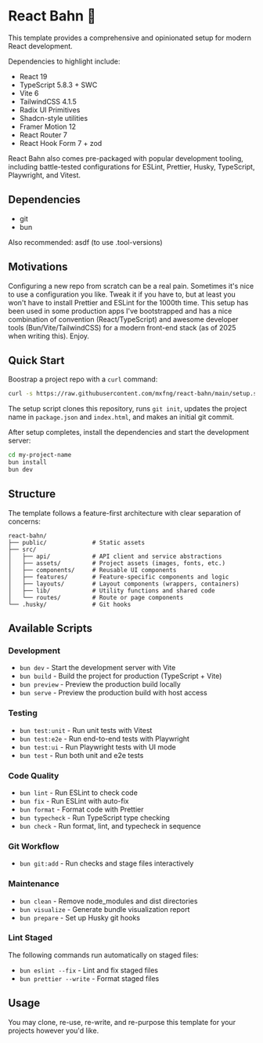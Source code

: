 # React Bahn 🚆

This template provides a comprehensive and opinionated setup for modern React development.

Dependencies to highlight include:

- React 19
- TypeScript 5.8.3 + SWC
- Vite 6
- TailwindCSS 4.1.5
- Radix UI Primitives
- Shadcn-style utilities
- Framer Motion 12
- React Router 7
- React Hook Form 7 + zod

React Bahn also comes pre-packaged with popular development tooling, including battle-tested configurations for ESLint, Prettier, Husky, TypeScript, Playwright, and Vitest.

## Dependencies

- git
- bun

Also recommended: asdf (to use .tool-versions)

## Motivations

Configuring a new repo from scratch can be a real pain. Sometimes it's nice to use a configuration you like. Tweak it if you have to, but at least you won't have to install Prettier and ESLint for the 1000th time. This setup has been used in some production apps I've bootstrapped and has a nice combination of convention (React/TypeScript) and awesome developer tools (Bun/Vite/TailwindCSS) for a modern front-end stack (as of 2025 when writing this). Enjoy.

## Quick Start

Boostrap a project repo with a `curl` command:

```bash
curl -s https://raw.githubusercontent.com/mxfng/react-bahn/main/setup.sh | bash -s my-project-name
```

The setup script clones this repository, runs `git init`, updates the project name in `package.json` and `index.html`, and makes an initial git commit.

After setup completes, install the dependencies and start the development server:

```bash
cd my-project-name
bun install
bun dev
```

## Structure

The template follows a feature-first architecture with clear separation of concerns:

```
react-bahn/
├── public/             # Static assets
├── src/
│   ├── api/            # API client and service abstractions
│   ├── assets/         # Project assets (images, fonts, etc.)
│   ├── components/     # Reusable UI components
│   ├── features/       # Feature-specific components and logic
│   ├── layouts/        # Layout components (wrappers, containers)
│   ├── lib/            # Utility functions and shared code
│   └── routes/         # Route or page components
└── .husky/             # Git hooks
```

## Available Scripts

### Development

- `bun dev` - Start the development server with Vite
- `bun build` - Build the project for production (TypeScript + Vite)
- `bun preview` - Preview the production build locally
- `bun serve` - Preview the production build with host access

### Testing

- `bun test:unit` - Run unit tests with Vitest
- `bun test:e2e` - Run end-to-end tests with Playwright
- `bun test:ui` - Run Playwright tests with UI mode
- `bun test` - Run both unit and e2e tests

### Code Quality

- `bun lint` - Run ESLint to check code
- `bun fix` - Run ESLint with auto-fix
- `bun format` - Format code with Prettier
- `bun typecheck` - Run TypeScript type checking
- `bun check` - Run format, lint, and typecheck in sequence

### Git Workflow

- `bun git:add` - Run checks and stage files interactively

### Maintenance

- `bun clean` - Remove node_modules and dist directories
- `bun visualize` - Generate bundle visualization report
- `bun prepare` - Set up Husky git hooks

### Lint Staged

The following commands run automatically on staged files:

- `bun eslint --fix` - Lint and fix staged files
- `bun prettier --write` - Format staged files

## Usage

You may clone, re-use, re-write, and re-purpose this template for your projects however you'd like.
